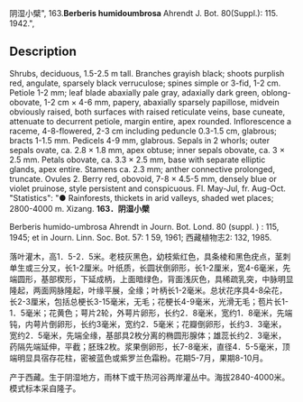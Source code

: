 阴湿小檗",
163.**Berberis humidoumbrosa** Ahrendt J. Bot. 80(Suppl.): 115. 1942.",

## Description
Shrubs, deciduous, 1.5-2.5 m tall. Branches grayish black; shoots purplish red, angulate, sparsely black verruculose; spines simple or 3-fid, 1-2 cm. Petiole 1-2 mm; leaf blade abaxially pale gray, adaxially dark green, oblong-obovate, 1-2 cm × 4-6 mm, papery, abaxially sparsely papillose, midvein obviously raised, both surfaces with raised reticulate veins, base cuneate, attenuate to decurrent petiole, margin entire, apex rounded. Inflorescence a raceme, 4-8-flowered, 2-3 cm including peduncle 0.3-1.5 cm, glabrous; bracts 1-1.5 mm. Pedicels 4-9 mm, glabrous. Sepals in 2 whorls; outer sepals ovate, ca. 2.8 × 1.8 mm, apex obtuse; inner sepals obovate, ca. 3 × 2.5 mm. Petals obovate, ca. 3.3 × 2.5 mm, base with separate elliptic glands, apex entire. Stamens ca. 2.3 mm; anther connective prolonged, truncate. Ovules 2. Berry red, obovoid, 7-8 × 4.5-5 mm, densely blue or violet pruinose, style persistent and conspicuous. Fl. May-Jul, fr. Aug-Oct.
  "Statistics": "● Rainforests, thickets in arid valleys, shaded wet places; 2800-4000 m. Xizang.
**163．阴湿小檗**

Berberis humido-umbrosa Ahrendt in Journ. Bot. Lond. 80 (suppl. ) : 115, 1945; et in Journ. Linn. Soc. Bot. 57: 1 59, 1961; 西藏植物志2: 132, 1985.

落叶灌木，高1．5-2．5米。老枝灰黑色，幼枝紫红色，具条棱和黑色疣点，茎刺单生或三分叉，长1-2厘米。叶纸质，长圆状倒卵形，长1-2厘米，宽4-6毫米，先端圆形，基部楔形，下延成柄，上面暗绿色，背面浅灰色，具稀疏乳突，中脉明显隆起，两面网脉隆起，叶缘平展，全缘；叶柄长1-2毫米。总状花序具4-8朵花，长2-3厘米，包括总梗长3-15毫米，无毛；花梗长4-9毫米，光滑无毛；苞片长1-1．5毫米；花黄色；萼片2轮，外萼片卵形，长约2．8毫米，宽约1．8毫米，先端钝，内萼片倒卵形，长约3毫米，宽约2．5毫米；花瓣倒卵形，长约3．3毫米，宽约2．5毫米，先端全缘，基部具2枚分离的椭圆形腺体；雄蕊长约2．3毫米，药隔先端延伸，平截；胚珠2枚。浆果倒卵形，长7-8毫米，直径4．5-5毫米，顶端明显具宿存花柱，密被蓝色或紫罗兰色霜粉。花期5-7月，果期8-10月。

产于西藏。生于阴湿地方，雨林下或干热河谷两岸灌丛中。海拔2840-4000米。模式标本采自隆子。
